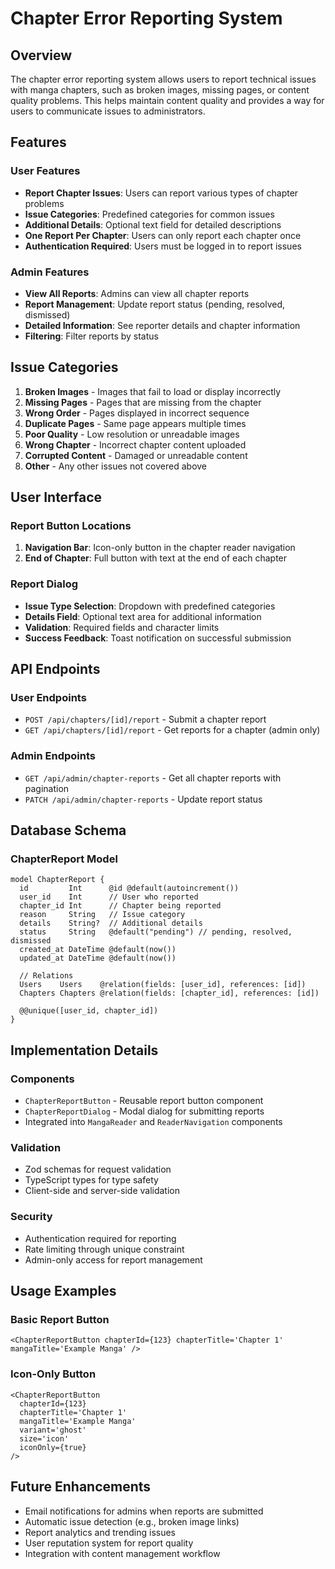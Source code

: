 # Chapter Error Reporting System

## Overview

The chapter error reporting system allows users to report technical issues with manga chapters, such as broken images, missing pages, or content quality problems. This helps maintain content quality and provides a way for users to communicate issues to administrators.

## Features

### User Features

- **Report Chapter Issues**: Users can report various types of chapter problems
- **Issue Categories**: Predefined categories for common issues
- **Additional Details**: Optional text field for detailed descriptions
- **One Report Per Chapter**: Users can only report each chapter once
- **Authentication Required**: Users must be logged in to report issues

### Admin Features

- **View All Reports**: Admins can view all chapter reports
- **Report Management**: Update report status (pending, resolved, dismissed)
- **Detailed Information**: See reporter details and chapter information
- **Filtering**: Filter reports by status

## Issue Categories

1. **Broken Images** - Images that fail to load or display incorrectly
2. **Missing Pages** - Pages that are missing from the chapter
3. **Wrong Order** - Pages displayed in incorrect sequence
4. **Duplicate Pages** - Same page appears multiple times
5. **Poor Quality** - Low resolution or unreadable images
6. **Wrong Chapter** - Incorrect chapter content uploaded
7. **Corrupted Content** - Damaged or unreadable content
8. **Other** - Any other issues not covered above

## User Interface

### Report Button Locations

1. **Navigation Bar**: Icon-only button in the chapter reader navigation
2. **End of Chapter**: Full button with text at the end of each chapter

### Report Dialog

- **Issue Type Selection**: Dropdown with predefined categories
- **Details Field**: Optional text area for additional information
- **Validation**: Required fields and character limits
- **Success Feedback**: Toast notification on successful submission

## API Endpoints

### User Endpoints

- `POST /api/chapters/[id]/report` - Submit a chapter report
- `GET /api/chapters/[id]/report` - Get reports for a chapter (admin only)

### Admin Endpoints

- `GET /api/admin/chapter-reports` - Get all chapter reports with pagination
- `PATCH /api/admin/chapter-reports` - Update report status

## Database Schema

### ChapterReport Model

```prisma
model ChapterReport {
  id         Int      @id @default(autoincrement())
  user_id    Int      // User who reported
  chapter_id Int      // Chapter being reported
  reason     String   // Issue category
  details    String?  // Additional details
  status     String   @default("pending") // pending, resolved, dismissed
  created_at DateTime @default(now())
  updated_at DateTime @default(now())

  // Relations
  Users    Users    @relation(fields: [user_id], references: [id])
  Chapters Chapters @relation(fields: [chapter_id], references: [id])

  @@unique([user_id, chapter_id])
}
```

## Implementation Details

### Components

- `ChapterReportButton` - Reusable report button component
- `ChapterReportDialog` - Modal dialog for submitting reports
- Integrated into `MangaReader` and `ReaderNavigation` components

### Validation

- Zod schemas for request validation
- TypeScript types for type safety
- Client-side and server-side validation

### Security

- Authentication required for reporting
- Rate limiting through unique constraint
- Admin-only access for report management

## Usage Examples

### Basic Report Button

```tsx
<ChapterReportButton chapterId={123} chapterTitle='Chapter 1' mangaTitle='Example Manga' />
```

### Icon-Only Button

```tsx
<ChapterReportButton
  chapterId={123}
  chapterTitle='Chapter 1'
  mangaTitle='Example Manga'
  variant='ghost'
  size='icon'
  iconOnly={true}
/>
```

## Future Enhancements

- Email notifications for admins when reports are submitted
- Automatic issue detection (e.g., broken image links)
- Report analytics and trending issues
- User reputation system for report quality
- Integration with content management workflow

